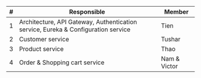 
|**#**| **Responsible**| **Member** |
|--|--|--|
| 1 | Architecture, API Gateway, Authentication service, Eureka & Configuration service | Tien |
| 2 | Customer service | Tushar |
| 3 | Product service | Thao |
| 4 | Order & Shopping cart service | Nam & Victor |

